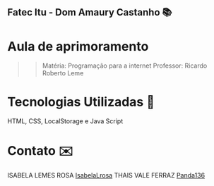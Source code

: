 ## Fatec Itu - Dom Amaury Castanho 📚

# Aula de aprimoramento 
>> Matéria: Programação para a internet 
>> Professor: Ricardo Roberto Leme 

# Tecnologias Utilizadas 🤖
HTML, CSS, LocalStorage e Java Script

# Contato ✉️
ISABELA LEMES ROSA [IsabelaLrosa](isabelalrosa@outlook.com)
THAIS VALE FERRAZ [Panda136](thais.cotrim@hotmail.com)
